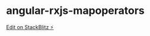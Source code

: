 # angular-rxjs-mapoperators

[Edit on StackBlitz ⚡️](https://stackblitz.com/edit/angular-rxjs-mapoperators)